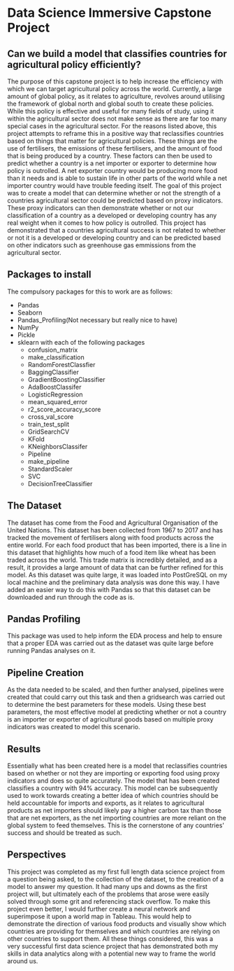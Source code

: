 # Data Science Immersive Capstone Project
## Can we build a model that classifies countries for agricultural policy efficiently?
The purpose of this capstone project is to help increase the efficiency with which we can target agricultural policy across the world. Currently, a large amount of global policy, as it relates to agriculture, revolves around utilising the framework of global north and global south to create these policies. While this policy is effective and useful for many fields of study, using it within the agricultural sector does not make sense as there are far too many special cases in the agricultural sector. 
For the reasons listed above, this project attempts to reframe this in a positive way that reclassifies countries based on things that matter for agricultural policies. These things are the use of fertilisers, the emissions of these fertilisers, and the amount of food that is being produced by a country. These factors can then be used to predict whether a country is a net importer or exporter to determine how policy is outrolled. A net exporter country would be producing more food than it needs and is able to sustain life in other parts of the world while a net importer country would have trouble feeding itself.
The goal of this project was to create a model that can determine whether or not the strength of a countries agricultural sector could be predicted based on proxy indicators. These proxy indicators can then demonstrate whether or not our classification of a country as a developed or developing country has any real weight when it comes to how policy is outrolled. This project has demonstrated that a countries agricultural success is not related to whether or not it is a developed or developing country and can be predicted based on other indicators such as greenhouse gas emmissions from the agricultural sector.

## Packages to install
The compulsory packages for this to work are as follows:
* Pandas
* Seaborn 
* Pandas_Profiling(Not necessary but really nice to have)
* NumPy
* Pickle
* sklearn with each of the following packages
  - confusion_matrix
  - make_classification
  - RandomForestClassfier 
  - BaggingClassifier
  - GradientBoostingClassifier
  - AdaBoostClassifer
  - LogisticRegression
  - mean_squared_error
  - r2_score_accuracy_score
  - cross_val_score
  - train_test_split
  - GridSearchCV
  - KFold
  - KNeighborsClassifer
  - Pipeline
  - make_pipeline
  - StandardScaler
  - SVC
  - DecisionTreeClassifier


## The Dataset

The dataset has come from the Food and Agricultural Organisation of the United Nations. This dataset has been collected from 1967 to 2017 and has tracked the movement of fertilisers along with food products across the entire world. For each food product that has been imported, there is a line in this dataset that highlights how much of a food item like wheat has been traded across the world. This trade matrix is incredibly detailed, and as a result, it provides a large amount of data that can be further refined for this model. As this dataset was quite large, it was loaded into PostGreSQL on my local machine and the preliminary data analysis was done this way. I have added an easier way to do this with Pandas so that this dataset can be downloaded and run through the code as is. 

## Pandas Profiling
This package was used to help inform the EDA process and help to ensure that a proper EDA was carried out as the dataset was quite large before running Pandas analyses on it. 

## Pipeline Creation
As the data needed to be scaled, and then further analysed, pipelines were created that could carry out this task and then a gridsearch was carried out to determine the best parameters for these models. Using these best parameters, the most effective model at predicting whether or not a country is an importer or exporter of agricultural goods based on multiple proxy indicators was created to model this scenario. 

## Results

Essentially what has been created here is a model that reclassifies countries based on whether or not they are importing or exporting food using proxy indicators and does so quite accurately. The model that has been created classifies a country with 94% accuracy. This model can be subsequently used to work towards creating a better idea of which countries should be held accountable for imports and exports, as it relates to agricultural products as net importers should likely pay a higher carbon tax than those that are net exporters, as the net importing countries are more reliant on the global system to feed themselves. This is the cornerstone of any countries' success and should be treated as such. 

## Perspectives
This project was completed as my first full length data science project from a question being asked, to the collection of the dataset, to the creation of a model to answer my question. It had many ups and downs as the first project will, but ultimately each of the problems that arose were easily solved through some grit and referencing stack overflow. To make this project even better, I would further create a neural network and superimpose it upon a world map in Tableau. This would help to demonstrate the direction of various food products and visually show which countries are providing for themselves and which countries are relying on other countries to support them. All these things considered, this was a very successful first data science project that has demonstrated both my skills in data analytics along with a potential new way to frame the world around us.  

